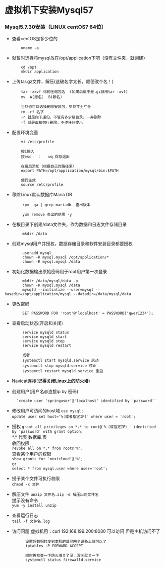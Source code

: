 # 虚拟机下安装Mysql57

### Mysql5.7.30安装（LINUX centOS7 64位）

* 查看centOS是多少位的

	```shell
		uname -a
	```
* 就暂时选择将mysql放在/opt/application下吧（没有文件夹，就创建）
	
	```shell
		cd /opt
		mkdir application
	```

* 上传tar.gz文件，解压(这破名字太长，顺便改个名！)
	
	```shell
		tar -zxvf 你的压缩包名  (如果后缀不是.gz就用tar -xvf)
		mv  A(原名)  B(新名)

		当然也可以选择删除安装包，毕竟寸土寸金
		rm -rf 名字
		-r 就是向下递归，不管有多少级目录，一并删除
		-f 就是直接强行删除，不作任何提示
	```

* 配置环境变量
	```shell
		vi /etc/profile

		按i输入
		按esc   ：   wq 保存退出

		在最后添加（根据自己的路径来）
		export PATH=/opt/application/mysql/bin:$PATH

		使其生效
		source /etc/profile
	```
* 移除Linux默认数据库Maria DB
```shell
		rpm -qa | grep mariadb  查出版本

		yum remove 查出的结果 -y
```
* 在根目录下创建/data文件夹，作为数据和日志文件存储目录
```shell
		mkdir /data
```
* 创建mysql用户并授权，数据存储目录和软件安装目录都要授权
```shell
		useradd mysql
		chown -R mysql.mysql /opt/application/*
		chown -R mysql.mysql /data
```
* 初始化数据输出原始密码用于root用户第一次登录
```shell
		mkdir /data/mysql/data -p
		chown -R mysql.mysql /data
		mysqld --initialize --user=mysql --basedir=/opt/application/mysql --datadir=/data/mysql/data
```	

* 更改密码
```shell
		SET PASSWORD FOR 'root'@'localhost' = PASSWORD('qwer1234');
```
* 查看启动状态(开启和关闭)
```shell
		service mysqld status
		service mysqld start
		service mysqld stop
		service mysqld restart
			
		或者
		systemctl start mysqld.service 启动
		systemctl stop mysqld.service 停止
		systemctl restart mysqld.service 重启
```
* Navicat连接(**记得关闭Linux上的防火墙**)

-  创建用户(用户名@连接ip  by 密码)

		 `create user 'springuser'@'localhost' identified by 'password'`

-  修改用户可访问的host域
		 `use mysql;`  
		 `update user set host='%(或者指定IP)' where user = 'root';`  
-  授权
		 `grant all privileges on *.* to root@'%（或指定IP）' identified by 'password' with grant option;`  
		 \*.\*  代表   数据库.表  		
		收回权限  
		 `revoke all on *.* from root@'%';`  
		查看某个用户的权限  
		 `show grants for 'nextcloud'@'%'; `  
		or  
		 `select * from mysql.user where user='root'; `  
- 授予某个文件可执行权限  		
		`chmod -x 文件`
* 解压文件
		`unzip 文件名.zip -d 解压出的文件名`  
		提示没有命令  
		`yum -y install unzip`
* 查看运行日志  
		`tail -f 文件名.log`
* 访问问题
			虚拟机用：curl    192.168.199.200:8080 可以访问
			但是主机访问不了

			设置将数据转发到本机的其他网卡设备上就可以了
			iptables -P FORWARD ACCEPT

			同时再检查一下防火墙关了没，没关就关一下
			systemctl status firewalld.service
